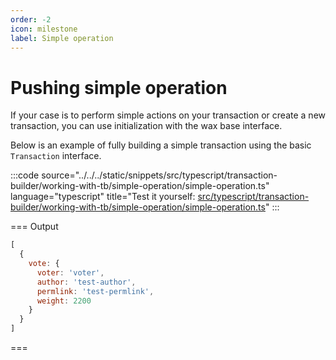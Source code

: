 ```yaml
---
order: -2
icon: milestone
label: Simple operation
---
```


# Pushing simple operation

If your case is to perform simple actions on your transaction or create a new transaction, you can use initialization with the wax base interface.

Below is an example of fully building a simple transaction using the basic `Transaction` interface.

:::code source="../../../static/snippets/src/typescript/transaction-builder/working-with-tb/simple-operation/simple-operation.ts" language="typescript" title="Test it yourself: [src/typescript/transaction-builder/working-with-tb/simple-operation/simple-operation.ts](https://stackblitz.com/github/openhive-network/wax-doc-snippets?file=src%2Ftypescript%2Ftransaction-builder%2Fworking-with-tb%2Fsimple-operation%2Fsimple-operation.ts&startScript=test-tb-working-with-tb-simple-operation)" :::

=== Output

```javascript
[
  {
    vote: {
      voter: 'voter',
      author: 'test-author',
      permlink: 'test-permlink',
      weight: 2200
    }
  }
]
```

===
